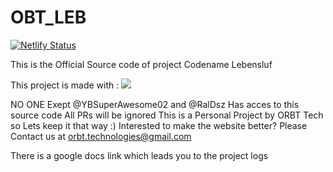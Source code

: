# OBT_LEB
[![Netlify Status](https://api.netlify.com/api/v1/badges/a8b215b7-bb52-463e-9245-56abbdcdf7c2/deploy-status)](https://app.netlify.com/sites/proj-leb/deploys)

This is the Official Source code of project Codename Lebensluf

 This project is made with :
<img src="https://img.shields.io/badge/React-20232A?style=for-the-badge&logo=react&logoColor=61DAFBe" />


NO ONE Exept @YBSuperAwesome02 and @RalDsz Has acces to this source code
All PRs will be ignored 
This is a Personal Project by ORBT Tech so Lets keep it that way :)
Interested to make the website better? Please Contact us at orbt.technologies@gmail.com

There is a google docs link which leads you to the project logs
